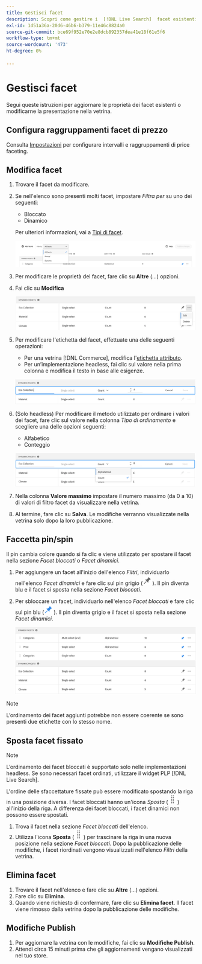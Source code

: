 ```yaml
---
title: Gestisci facet
description: Scopri come gestire i  [!DNL Live Search]  facet esistenti.
exl-id: 1d51a36a-20d6-46b6-b379-11e46c8824a0
source-git-commit: bce69f952e70e2e8dcb892357dea41e18f61e5f6
workflow-type: tm+mt
source-wordcount: '473'
ht-degree: 0%

---
```


# Gestisci facet

Segui queste istruzioni per aggiornare le proprietà dei facet esistenti o modificarne la presentazione nella vetrina.

## Configura raggruppamenti facet di prezzo

Consulta [Impostazioni](settings.md) per configurare intervalli e raggruppamenti di price faceting.

## Modifica facet

1. Trovare il facet da modificare.
1. Se nell&#39;elenco sono presenti molti facet, impostare *Filtra per* su uno dei seguenti:

   * Bloccato
   * Dinamico

   Per ulteriori informazioni, vai a [Tipi di facet](facets-type.md).

   ![Facet filtro](assets/facets-filter-by-cropped.png)

1. Per modificare le proprietà del facet, fare clic su **Altre** (...) opzioni.
1. Fai clic su **Modifica**

   ![Modifica opzioni](assets/facet-edit-menu.png)

1. Per modificare l&#39;etichetta del facet, effettuate una delle seguenti operazioni:

   * Per una vetrina [!DNL Commerce], modifica l&#39;[etichetta attributo](https://experienceleague.adobe.com/docs/commerce-admin/catalog/product-attributes/product-attributes.html).
   * Per un’implementazione headless, fai clic sul valore nella prima colonna e modifica il testo in base alle esigenze.

   ![Modifica etichetta](assets/facet-edit-label.png)

1. (Solo headless) Per modificare il metodo utilizzato per ordinare i valori dei facet, fare clic sul valore nella colonna *Tipo di ordinamento* e scegliere una delle opzioni seguenti:

   * Alfabetico
   * Conteggio

   ![Modifica conteggio](assets/facets-edit-count.png)

1. Nella colonna **Valore massimo** impostare il numero massimo (da 0 a 10) di valori di filtro facet da visualizzare nella vetrina.
1. Al termine, fare clic su **Salva**.
Le modifiche verranno visualizzate nella vetrina solo dopo la loro pubblicazione.

## Faccetta pin/spin

Il pin cambia colore quando si fa clic e viene utilizzato per spostare il facet nella sezione *Facet bloccati* o *Facet dinamici*.

1. Per aggiungere un facet all&#39;inizio dell&#39;elenco *Filtri*, individuarlo nell&#39;elenco *Facet dinamici* e fare clic sul pin grigio (![Selettore pin](assets/btn-pin-gray.png)).
Il pin diventa blu e il facet si sposta nella sezione *Facet bloccati*.
1. Per sbloccare un facet, individuarlo nell&#39;elenco *Facet bloccati* e fare clic sul pin blu (![Selettore pin](assets/btn-pin-blue.png)).
Il pin diventa grigio e il facet si sposta nella sezione *Facet dinamici*.

   ![Facet bloccati e dinamici](assets/facets-pinned-unpinned.png)

>[!NOTE]
>
>L’ordinamento dei facet aggiunti potrebbe non essere coerente se sono presenti due etichette con lo stesso nome.

## Sposta facet fissato

>[!NOTE]
>
>L’ordinamento dei facet bloccati è supportato solo nelle implementazioni headless. Se sono necessari facet ordinati, utilizzare il widget PLP [!DNL Live Search].

L&#39;ordine delle sfaccettature fissate può essere modificato spostando la riga in una posizione diversa. I facet bloccati hanno un&#39;icona *Sposta* (![Sposta selettore](assets/btn-move.png)) all&#39;inizio della riga. A differenza dei facet bloccati, i facet dinamici non possono essere spostati.

1. Trova il facet nella sezione *Facet bloccati* dell&#39;elenco.
1. Utilizza l&#39;icona **Sposta** (![Sposta selettore](assets/btn-move.png)) per trascinare la riga in una nuova posizione nella sezione *Facet bloccati*.
Dopo la pubblicazione delle modifiche, i facet riordinati vengono visualizzati nell&#39;elenco *Filtri* della vetrina.

## Elimina facet

1. Trovare il facet nell&#39;elenco e fare clic su **Altre** (...) opzioni.
1. Fare clic su **Elimina**.
1. Quando viene richiesto di confermare, fare clic su **Elimina facet**.
Il facet viene rimosso dalla vetrina dopo la pubblicazione delle modifiche.

## Modifiche Publish

1. Per aggiornare la vetrina con le modifiche, fai clic su **Modifiche Publish**.
1. Attendi circa 15 minuti prima che gli aggiornamenti vengano visualizzati nel tuo store.
